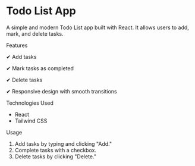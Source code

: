 # Todo List App
A simple and modern Todo List app built with React. It allows users to add, mark, and delete tasks.

Features

✔ Add tasks

✔ Mark tasks as completed

✔ Delete tasks

✔ Responsive design with smooth transitions

Technologies Used
- React
- Tailwind CSS

Usage
1. Add tasks by typing and clicking "Add."
2. Complete tasks with a checkbox.
3. Delete tasks by clicking "Delete."
